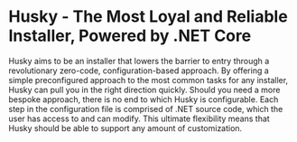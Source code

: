 # Husky - The Most Loyal and Reliable Installer, Powered by .NET Core

Husky aims to be an installer that lowers the barrier to entry through a revolutionary zero-code, configuration-based approach.
By offering a simple preconfigured approach to the most common tasks for any installer, Husky can pull you in the right direction quickly.
Should you need a more bespoke approach, there is no end to which Husky is configurable. Each step in the configuration file is comprised of .NET source code,
which the user has access to and can modify. This ultimate flexibility means that Husky should be able to support any amount of customization.
